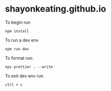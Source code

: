 # shayonkeating.github.io

To begin run 

`npm install`

To run a dev env

`npm run dev`

To format run:

`npx prettier . --write`

To exit dev env run

`ctrl + c`